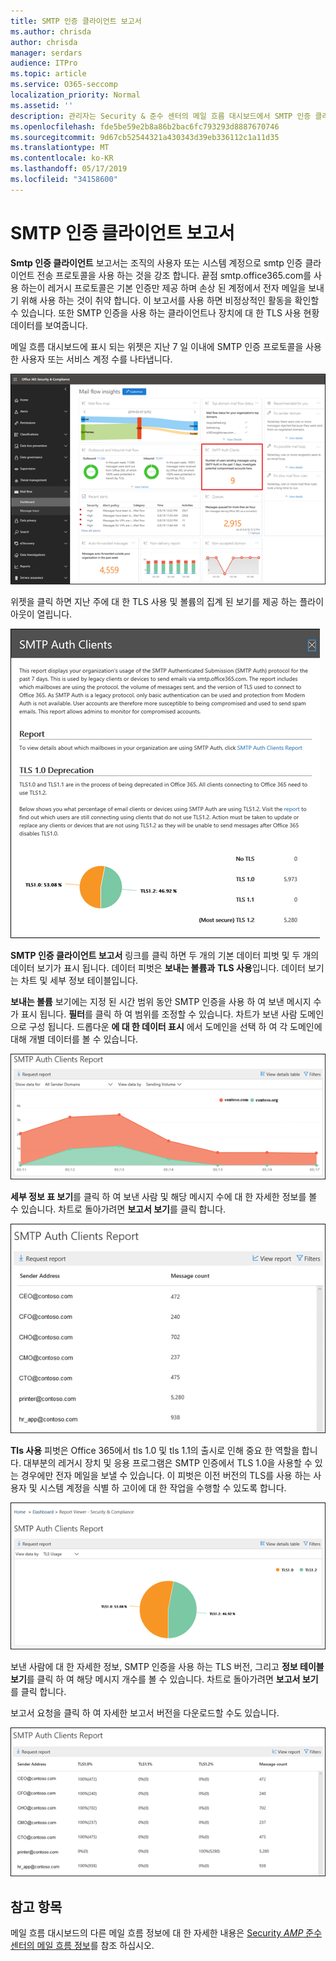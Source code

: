 ```yaml
---
title: SMTP 인증 클라이언트 보고서
ms.author: chrisda
author: chrisda
manager: serdars
audience: ITPro
ms.topic: article
ms.service: O365-seccomp
localization_priority: Normal
ms.assetid: ''
description: 관리자는 Security & 준수 센터의 메일 흐름 대시보드에서 SMTP 인증 클라이언트 보고서에 대해 알아볼 수 있습니다.
ms.openlocfilehash: fde5be59e2b8a86b2bac6fc793293d8887670746
ms.sourcegitcommit: 9d67cb52544321a430343d39eb336112c1a11d35
ms.translationtype: MT
ms.contentlocale: ko-KR
ms.lasthandoff: 05/17/2019
ms.locfileid: "34158600"
---
```

# <a name="smtp-auth-clients-report"></a>SMTP 인증 클라이언트 보고서

**Smtp 인증 클라이언트** 보고서는 조직의 사용자 또는 시스템 계정으로 smtp 인증 클라이언트 전송 프로토콜을 사용 하는 것을 강조 합니다. 끝점 smtp.office365.com를 사용 하는이 레거시 프로토콜은 기본 인증만 제공 하며 손상 된 계정에서 전자 메일을 보내기 위해 사용 하는 것이 취약 합니다.  이 보고서를 사용 하면 비정상적인 활동을 확인할 수 있습니다. 또한 SMTP 인증을 사용 하는 클라이언트나 장치에 대 한 TLS 사용 현황 데이터를 보여줍니다.

메일 흐름 대시보드에 표시 되는 위젯은 지난 7 일 이내에 SMTP 인증 프로토콜을 사용한 사용자 또는 서비스 계정 수를 나타냅니다.

![Security & 준수 센터의 메일 흐름 대시보드에서 SMTP 인증 클라이언트 보고서](media/smtp-auth-clients-report-selected.png)

위젯을 클릭 하면 지난 주에 대 한 TLS 사용 및 볼륨의 집계 된 보기를 제공 하는 플라이 아웃이 열립니다.

![SMTP 인증 클라이언트 보고서의 플라이 아웃](media/smtp-auth-clients-flyout.png)

**SMTP 인증 클라이언트 보고서** 링크를 클릭 하면 두 개의 기본 데이터 피벗 및 두 개의 데이터 보기가 표시 됩니다. 데이터 피벗은 **보내는 볼륨과** **TLS 사용**입니다. 데이터 보기는 차트 및 세부 정보 테이블입니다.

**보내는 볼륨** 보기에는 지정 된 시간 범위 동안 SMTP 인증을 사용 하 여 보낸 메시지 수가 표시 됩니다. **필터**를 클릭 하 여 범위를 조정할 수 있습니다. 차트가 보낸 사람 도메인으로 구성 됩니다. 드롭다운 **에 대 한 데이터 표시** 에서 도메인을 선택 하 여 각 도메인에 대해 개별 데이터를 볼 수 있습니다.

![SMTP 인증 클라이언트 보고서의 보내는 볼륨](media/smtp-auth-clients-report-sending-volume.png)

**세부 정보 표 보기**를 클릭 하 여 보낸 사람 및 해당 메시지 수에 대 한 자세한 정보를 볼 수 있습니다. 차트로 돌아가려면 **보고서 보기**를 클릭 합니다.

![SMTP 인증 클라이언트 보고서의 전송 볼륨에 대 한 정보 테이블](media/smtp-auth-clients-report-details-sending-volume.png)

**Tls 사용** 피벗은 Office 365에서 tls 1.0 및 tls 1.1의 출시로 인해 중요 한 역할을 합니다. 대부분의 레거시 장치 및 응용 프로그램은 SMTP 인증에서 TLS 1.0을 사용할 수 있는 경우에만 전자 메일을 보낼 수 있습니다. 이 피벗은 이전 버전의 TLS를 사용 하는 사용자 및 시스템 계정을 식별 하 고이에 대 한 작업을 수행할 수 있도록 합니다.

![SMTP 인증 클라이언트 보고서의 TLS 사용](media/smtp-auth-clients-report-tls-usage.png)

보낸 사람에 대 한 자세한 정보, SMTP 인증을 사용 하는 TLS 버전, 그리고 **정보 테이블 보기**를 클릭 하 여 해당 메시지 개수를 볼 수 있습니다. 차트로 돌아가려면 **보고서 보기**를 클릭 합니다.

보고서 요청을 클릭 하 여 자세한 보고서 버전을 다운로드할 수도 있습니다.

![SMTP 인증 클라이언트 보고서의 TLS 사용에 대 한 정보 테이블](media/smtp-auth-clients-report-details-tls-usage.png)

## <a name="see-also"></a>참고 항목

메일 흐름 대시보드의 다른 메일 흐름 정보에 대 한 자세한 내용은 [Security _AMP_ 준수 센터의 메일 흐름 정보](mail-flow-insights-v2.md)를 참조 하십시오.
